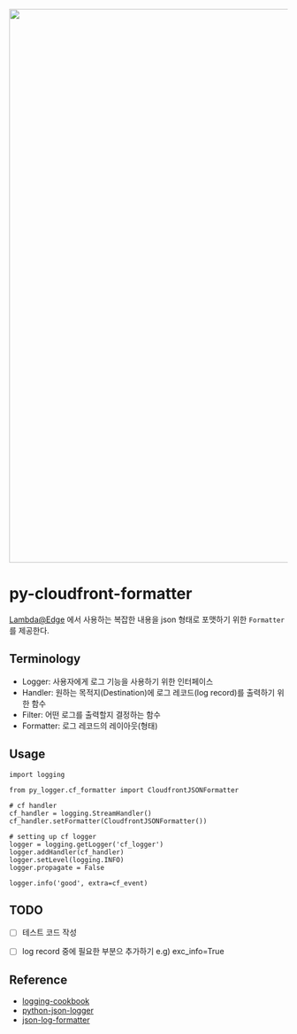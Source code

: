 <p align="center">
    <img src="log.jpg" width="1000" />
</p>

# py-cloudfront-formatter
[Lambda@Edge](https://docs.aws.amazon.com/AmazonCloudFront/latest/DeveloperGuide/lambda-event-structure.html) 에서 사용하는 복잡한 내용을 json 형태로 포맷하기 위한 `Formatter`를 제공한다.

## Terminology
- Logger: 사용자에게 로그 기능을 사용하기 위한 인터페이스
- Handler: 원하는 목적지(Destination)에 로그 레코드(log record)를 출력하기 위한 함수
- Filter: 어떤 로그를 출력할지 결정하는 함수
- Formatter: 로그 레코드의 레이아웃(형태)


## Usage
```
import logging

from py_logger.cf_formatter import CloudfrontJSONFormatter

# cf handler
cf_handler = logging.StreamHandler()
cf_handler.setFormatter(CloudfrontJSONFormatter())

# setting up cf logger
logger = logging.getLogger('cf_logger')
logger.addHandler(cf_handler)
logger.setLevel(logging.INFO)
logger.propagate = False

logger.info('good', extra=cf_event)
```

## TODO
- [ ] 테스트 코드 작성
- [ ] log record 중에 필요한 부분으 추가하기 e.g) exc_info=True


## Reference
- [logging-cookbook](https://docs.python.org/ko/3/howto/logging-cookbook.html#)
- [python-json-logger](https://github.com/madzak/python-json-logger)
- [json-log-formatter](https://github.com/marselester/json-log-formatter)

